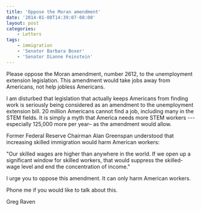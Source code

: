 ```yaml
---
title: 'Oppose the Moran amendment'
date: '2014-01-08T14:39:07-08:00'
layout: post
categories:
    - Letters
tags:
    - immigration
    - 'Senator Barbara Boxer'
    - 'Senator Dianne Feinstein'
---
```


Please oppose the Moran amendment, number 2612, to the unemployment extension legislation. This amendment would take jobs away from Americans, not help jobless Americans.  
  
I am disturbed that legislation that actually keeps Americans from finding work is seriously being considered as an amendment to the unemployment extension bill. 20 million Americans cannot find a job, including many in the STEM fields. It is simply a myth that America needs more STEM workers --- especially 125,000 more per year– as the amendment would allow.

Former Federal Reserve Chairman Alan Greenspan understood that increasing skilled immigration would harm American workers:

"Our skilled wages are higher than anywhere in the world. If we open up a significant window for skilled workers, that would suppress the skilled-wage level and end the concentration of income."

I urge you to oppose this amendment. It can only harm American workers.

Phone me if you would like to talk about this.

Greg Raven